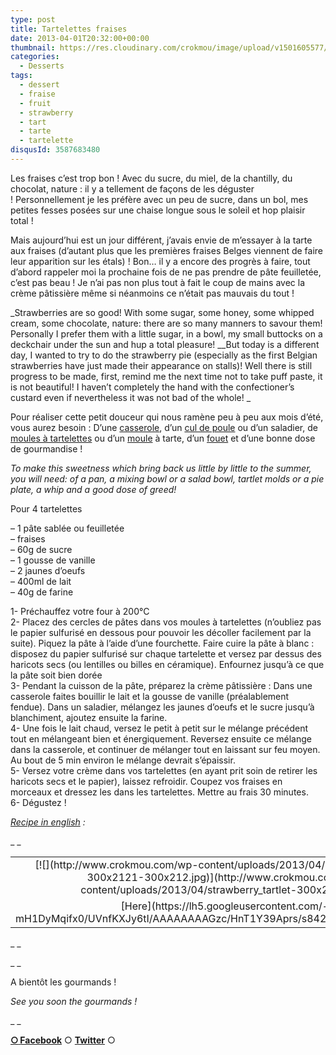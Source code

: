 ```yaml
---
type: post
title: Tartelettes fraises
date: 2013-04-01T20:32:00+00:00
thumbnail: https://res.cloudinary.com/crokmou/image/upload/v1501605577/20130401_tartelette_fraise_strawberry_tart_0074-73x110_gfsknj.jpg
categories: 
  - Desserts
tags: 
  - dessert
  - fraise
  - fruit
  - strawberry
  - tart
  - tarte
  - tartelette
disqusId: 3587683480
---
```


Les fraises c’est trop bon ! Avec du sucre, du miel, de la chantilly, du chocolat, nature : il y a tellement de façons de les déguster ! Personnellement je les préfère avec un peu de sucre, dans un bol, mes petites fesses posées sur une chaise longue sous le soleil et hop plaisir total !

Mais aujourd’hui est un jour différent, j’avais envie de m’essayer à la tarte aux fraises (d’autant plus que les premières fraises Belges viennent de faire leur apparition sur les étals) ! Bon… il y a encore des progrès à faire, tout d’abord rappeler moi la prochaine fois de ne pas prendre de pâte feuilletée, c’est pas beau ! Je n’ai pas non plus tout à fait le coup de mains avec la crème pâtissière même si néanmoins ce n’était pas mauvais du tout !

_Strawberries are so good! With some sugar, some honey, some whipped cream, some chocolate, nature: there are so many manners to savour them! Personally I prefer them with a little sugar, in a bowl, my small buttocks on a deckchair under the sun and hup a total pleasure! __But today is a different day, I wanted to try to do the strawberry pie (especially as the first Belgian strawberries have just made their appearance on stalls)! Well there is still progress to be made, first, remind me the next time not to take puff paste, it is not beautiful! I haven’t completely the hand with the confectioner’s custard even if nevertheless it was not bad of the whole! _

Pour réaliser cette petit douceur qui nous ramène peu à peu aux mois d’été, vous aurez besoin : D’une [casserole](http://www.rueducommerce.fr/index/casserole%20fonte), d’un [cul de poule](http://www.rueducommerce.fr/index/casserole%20fonte) ou d’un saladier, de [moules à tartelettes](http://www.rueducommerce.fr/index/moule%20tartelette) ou d’un [moule](http://www.rueducommerce.fr/m/pl/malid:5325292) à tarte, d’un [fouet](http://www.rueducommerce.fr/index/ustensile%20Fouet%20inox) et d’une bonne dose de gourmandise !

_To make this sweetness which bring back us little by little to the summer, you will need: of a pan, a mixing bowl or a salad bowl, tartlet molds or a pie plate, a whip and a good dose of greed!_



Pour 4 tartelettes

– 1 pâte sablée ou feuilletée  
– fraises  
– 60g de sucre  
– 1 gousse de vanille  
– 2 jaunes d’oeufs  
– 400ml de lait  
– 40g de farine

1- Préchauffez votre four à 200°C  
2- Placez des cercles de pâtes dans vos moules à tartelettes (n’oubliez pas le papier sulfurisé en dessous pour pouvoir les décoller facilement par la suite). Piquez la pâte à l’aide d’une fourchette. Faire cuire la pâte à blanc : disposez du papier sulfurisé sur chaque tartelette et versez par dessus des haricots secs (ou lentilles ou billes en céramique). Enfournez jusqu’à ce que la pâte soit bien dorée  
3- Pendant la cuisson de la pâte, préparez la crème pâtissière : Dans une casserole faites bouillir le lait et la gousse de vanille (préalablement fendue). Dans un saladier, mélangez les jaunes d’oeufs et le sucre jusqu’à blanchiment, ajoutez ensuite la farine.  
4- Une fois le lait chaud, versez le petit à petit sur le mélange précédent tout en mélangeant bien et énergiquement. Reversez ensuite ce mélange dans la casserole, et continuer de mélanger tout en laissant sur feu moyen. Au bout de 5 min environ le mélange devrait s’épaissir.  
5- Versez votre crème dans vos tartelettes (en ayant prit soin de retirer les haricots secs et le papier), laissez refroidir. Coupez vos fraises en morceaux et dressez les dans les tartelettes. Mettre au frais 30 minutes.  
6- Dégustez !



_[Recipe in english](https://lh5.googleusercontent.com/-mH1DyMqifx0/UVnfKXJy6tI/AAAAAAAAGzc/HnT1Y39Aprs/s842/strawberry_tartlet.jpg) :_

_ _

<table style="margin-left: auto; margin-right: auto; text-align: center;" cellspacing="0" cellpadding="0" align="center">

<tbody>

<tr>

<td style="text-align: center;">[![](http://www.crokmou.com/wp-content/uploads/2013/04/strawberry_tartlet-300x2121-300x212.jpg)](http://www.crokmou.com/wp-content/uploads/2013/04/strawberry_tartlet-300x2121.jpg)</td>

</tr>

<tr>

<td style="text-align: center;">[Here](https://lh5.googleusercontent.com/-mH1DyMqifx0/UVnfKXJy6tI/AAAAAAAAGzc/HnT1Y39Aprs/s842/strawberry_tartlet.jpg)</td>

</tr>

</tbody>

</table>

_ _

_ _

A bientôt les gourmands !

_See you soon the gourmands !_

_ _

[**○<span style="font-size: xx-small; margin: 0px; outline: 0px; padding: 0px;"><span style="font-family: Arial, Helvetica, sans-serif; margin: 0px; outline: 0px; padding: 0px;"> </span></span>Facebook**](https://www.facebook.com/pages/CroKMou/148093255259077) ○ [**Twitter**](https://twitter.com/Crokmou) ○